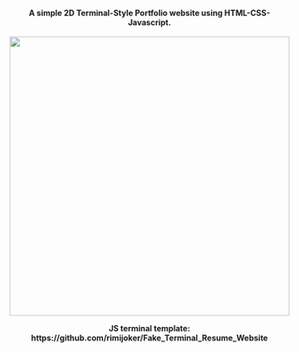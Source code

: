 <p align="center">
<b>A simple 2D Terminal-Style Portfolio website using HTML-CSS-Javascript.</b>
<br>
<br>
<img width="500"  src="https://github.com/CaptainAlready/Portfolio2D/assets/58816142/8a9bcde3-76c3-4b4e-8ea6-e854d8132c2c">
</p>

<p align="center">
<b> JS terminal template: https://github.com/rimijoker/Fake_Terminal_Resume_Website </b>
</p>

